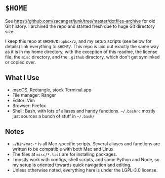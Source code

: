 # `$HOME`

See <https://github.com/zacanger/junk/tree/master/dotfiles-archive> for old
Git history. I archived the repo and started fresh due to huge Git directory
size.

I keep this repo at `$HOME/Dropbox/z`, and my setup scripts (see below for
details) link everything to `$HOME/`. This repo is laid out exactly the same way
as it is in my home directory, with the exception of this readme, the license
file, the `misc` directory, and the `.github` directory, which don't get
symlinked or copied over.

## What I Use

* macOS, Rectangle, stock Terminal.app
* File manager: Ranger
* Editor: Vim
* Browser: Firefox
* Shell: Bash, with lots of aliases and handy functions. `~/.bashrc`
    mostly just sources a bunch of stuff in `~/.bash/`

## Notes

* `~/bin/mac-*` is all Mac-specific scripts. Several aliases and functions are
    written to be compatible with both Mac and Linux.
* The files at `misc/*.list` are for installing packages.
* I mostly work with configs, shell scripts, and some Python and Node, so my
    setup is oriented towards quick navigation and editing.
* Unless otherwise noted, everything here is under the LGPL-3.0 license.
